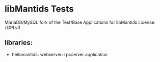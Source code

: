 # libMantids Tests

MariaDB/MySQL fork of the Test/Base Applications for libMantids
License: LGPLv3

## libraries:

- hellomantids: webserver+rpcserver application


